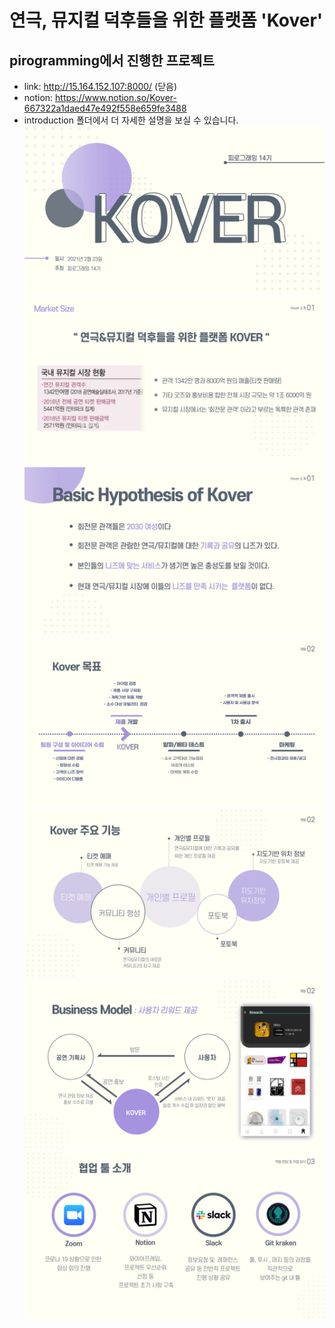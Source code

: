 # 연극, 뮤지컬 덕후들을 위한 플랫폼 'Kover'

## pirogramming에서 진행한 프로젝트

- link: http://15.164.152.107:8000/ (닫음)
- notion: https://www.notion.so/Kover-667322a1daed47e492f558e659fe3488
- introduction 폴더에서 더 자세한 설명을 보실 수 있습니다.
  ![슬라이드1](/introduction/슬라이드1.JPG)
  ![슬라이드4](/introduction/슬라이드4.JPG)
  ![슬라이드6](/introduction/슬라이드6.JPG)
  ![슬라이드9](/introduction/슬라이드9.JPG)
  ![슬라이드10](/introduction/슬라이드10.JPG)
  ![슬라이드14](/introduction/슬라이드14.JPG)
  ![슬라이드16](/introduction/슬라이드16.JPG)
